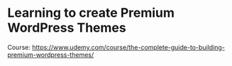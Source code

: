 # Learning to create Premium WordPress Themes
Course: https://www.udemy.com/course/the-complete-guide-to-building-premium-wordpress-themes/